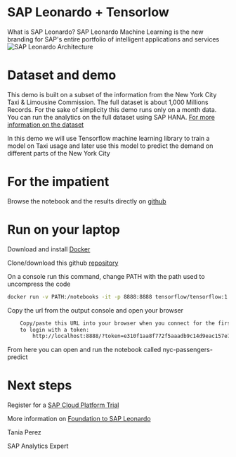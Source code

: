 # SAP Leonardo + Tensorlow

What is SAP Leonardo?
SAP Leonardo Machine Learning is the new branding for SAP's entire portfolio of intelligent applications and services
![SAP Leonardo Architecture](https://blogs.sap.com/wp-content/uploads/2018/01/Hierarchy-1.1.png)

# Dataset and demo

This demo is built on a subset of the information from the New York City Taxi & Limousine Commission. The full dataset is about 1,000 Millions Records. For the sake of simplicity this demo runs only on a month data. You can run the analytics on the full dataset using SAP HANA. [For more information on the dataset](http://www.nyc.gov/html/tlc/html/about/trip_record_data.shtml)

In this demo we will use Tensorflow machine learning library to train a model on Taxi usage and later use this model to predict the demand on different parts of the New York City

# For the impatient
Browse the notebook and the results directly on [github](nyc-passengers-predict.ipynb)

# Run on your laptop
Download and install [Docker](https://www.docker.com/community-edition)

Clone/download this github [repository](https://github.com/tpasensio/sapleonardo/archive/master.zip)

On a console run this command, change PATH with the path used to uncompress the code

```bash
docker run -v PATH:/notebooks -it -p 8888:8888 tensorflow/tensorflow:1.4.0
```

Copy the url from the output console and open your browser

```bash
    Copy/paste this URL into your browser when you connect for the first time,
    to login with a token:
        http://localhost:8888/?token=e310f1aa8f772f5aaadb9c14d9eac157e7f7dbcc94811d12
```

From here you can open and run the notebook called nyc-passengers-predict

# Next steps

Register for a [SAP Cloud Platform Trial](https://cloudplatform.sap.com/index.html)

More information on [Foundation to SAP Leonardo](https://www.sap.com/documents/2017/10/2e79eee8-d67c-0010-82c7-eda71af511fa.html)


Tania Perez

SAP Analytics Expert

